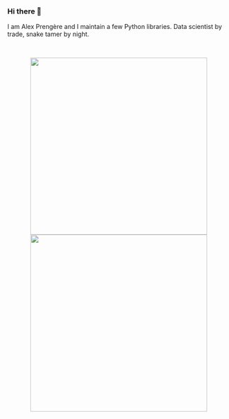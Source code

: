
### Hi there 👋

I am Alex Prengère and I maintain a few Python libraries. Data scientist by trade, snake tamer by night.

<br>

<p align = "center">
  <img src = "https://github-readme-stats.vercel.app/api?username=alexprengere&show_icons=true&" width = 400>
  <img src = "https://github-readme-streak-stats.herokuapp.com?user=alexprengere&hide_border=true" width = 400>
</p>
